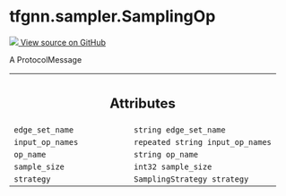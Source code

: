 # tfgnn.sampler.SamplingOp

<!-- Insert buttons and diff -->

<a target="_blank" href="https://github.com/tensorflow/gnn/tree/master/tensorflow_gnn/sampler/sampling_spec.proto">
<img src="https://www.tensorflow.org/images/GitHub-Mark-32px.png" /> View source
on GitHub </a>

A ProtocolMessage

<!-- Placeholder for "Used in" -->

<!-- Tabular view -->
 <table class="responsive fixed orange">
<colgroup><col width="214px"><col></colgroup>
<tr><th colspan="2"><h2 class="add-link">Attributes</h2></th></tr>

<tr>
<td>
<code>edge_set_name</code><a id="edge_set_name"></a>
</td>
<td>
<code>string edge_set_name</code>
</td>
</tr><tr>
<td>
<code>input_op_names</code><a id="input_op_names"></a>
</td>
<td>
<code>repeated string input_op_names</code>
</td>
</tr><tr>
<td>
<code>op_name</code><a id="op_name"></a>
</td>
<td>
<code>string op_name</code>
</td>
</tr><tr>
<td>
<code>sample_size</code><a id="sample_size"></a>
</td>
<td>
<code>int32 sample_size</code>
</td>
</tr><tr>
<td>
<code>strategy</code><a id="strategy"></a>
</td>
<td>
<code>SamplingStrategy strategy</code>
</td>
</tr>
</table>
